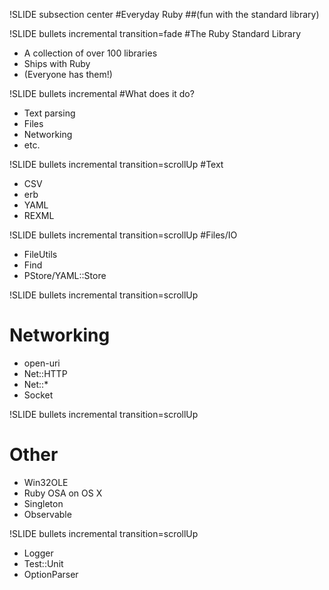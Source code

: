 !SLIDE subsection center
#Everyday Ruby
##(fun with the standard library)


!SLIDE bullets incremental transition=fade
#The Ruby Standard Library

* A collection of over 100 libraries
* Ships with Ruby
* (Everyone has them!)

!SLIDE bullets incremental
#What does it do?

* Text parsing
* Files
* Networking
* etc.

!SLIDE bullets incremental transition=scrollUp
#Text

* CSV
* erb
* YAML
* REXML

!SLIDE bullets incremental transition=scrollUp
#Files/IO

* FileUtils
* Find
* PStore/YAML::Store

!SLIDE bullets incremental transition=scrollUp
# Networking

* open-uri
* Net::HTTP
* Net::*
* Socket

!SLIDE bullets incremental transition=scrollUp
# Other

* Win32OLE
* Ruby OSA on OS X
* Singleton
* Observable

!SLIDE bullets incremental transition=scrollUp

* Logger
* Test::Unit
* OptionParser
